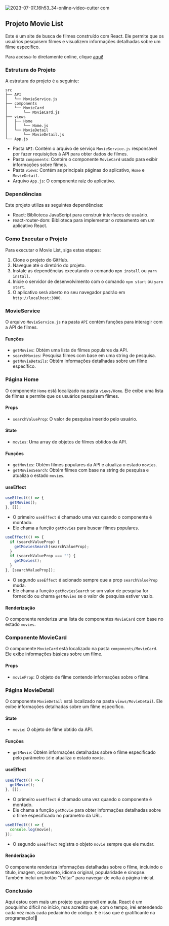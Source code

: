 ![2023-07-07_16h53_34-_online-video-cutter com_](https://github.com/danibenfica/movieList-dnc/assets/103818625/36094827-3d54-47cd-af60-0ea456832ac4)

## Projeto Movie List

Este é um site de busca de filmes construído com React. 
Ele permite que os usuários pesquisem filmes e visualizem informações detalhadas sobre um filme específico.

Para acessa-lo diretamente online, clique [aqui!](https://movie-list-dnc-six.vercel.app/movie/455476)

### Estrutura do Projeto

A estrutura do projeto é a seguinte:

```
src
├── API
│   └── MovieService.js
├── components
│   └── MovieCard
│       └── MovieCard.js
├── views
│   ├── Home
│   │   └── Home.js
│   └── MovieDetail
│       └── MovieDetail.js
└── App.js
```

- Pasta `API`: Contém o arquivo de serviço `MovieService.js` responsável por fazer requisições à API para obter dados de filmes.
- Pasta `components`: Contém o componente `MovieCard` usado para exibir informações sobre filmes.
- Pasta `views`: Contém as principais páginas do aplicativo, `Home` e `MovieDetail`.
- Arquivo `App.js`: O componente raiz do aplicativo.

### Dependências

Este projeto utiliza as seguintes dependências:

- React: Biblioteca JavaScript para construir interfaces de usuário.
- react-router-dom: Biblioteca para implementar o roteamento em um aplicativo React.

### Como Executar o Projeto

Para executar o Movie List, siga estas etapas:

1. Clone o projeto do GitHub.
2. Navegue até o diretório do projeto.
3. Instale as dependências executando o comando `npm install` ou `yarn install`.
4. Inicie o servidor de desenvolvimento com o comando `npm start` ou `yarn start`.
5. O aplicativo será aberto no seu navegador padrão em `http://localhost:3000`.

### MovieService

O arquivo `MovieService.js` na pasta `API` contém funções para interagir com a API de filmes.

#### Funções

- `getMovies`: Obtém uma lista de filmes populares da API.
- `searchMovies`: Pesquisa filmes com base em uma string de pesquisa.
- `getMovieDetails`: Obtém informações detalhadas sobre um filme específico.

### Página Home

O componente `Home` está localizado na pasta `views/Home`. Ele exibe uma lista de filmes e permite que os usuários pesquisem filmes.

#### Props

- `searchValueProp`: O valor de pesquisa inserido pelo usuário.

#### State

- `movies`: Uma array de objetos de filmes obtidos da API.

#### Funções

- `getMovies`: Obtém filmes populares da API e atualiza o estado `movies`.
- `getMoviesSearch`: Obtém filmes com base na string de pesquisa e atualiza o estado `movies`.

#### useEffect

```jsx
useEffect(() => {
  getMovies();
}, []);
```

- O primeiro `useEffect` é chamado uma vez quando o componente é montado.
- Ele chama a função `getMovies` para buscar filmes populares.

```jsx
useEffect(() => {
  if (searchValueProp) {
    getMoviesSearch(searchValueProp);
  }
  if (searchValueProp === "") {
    getMovies();
  }
}, [searchValueProp]);
```

- O segundo `useEffect` é acionado sempre que a prop `searchValueProp` muda.
- Ele chama a função `getMoviesSearch` se um valor de pesquisa for fornecido ou chama `getMovies` se o valor de pesquisa estiver vazio.

#### Renderização

O componente renderiza uma lista de componentes `MovieCard` com base no estado `movies`.

### Componente MovieCard

O componente `MovieCard` está localizado na pasta `components/MovieCard`. Ele exibe informações básicas sobre um filme.

#### Props

- `movieProp`: O objeto de filme contendo informações sobre o filme.

### Página MovieDetail

O componente `MovieDetail` está localizado na pasta `views/MovieDetail`. Ele exibe informações detalhadas sobre um filme específico.

#### State

- `movie`: O objeto de filme obtido da API.

#### Funções

- `getMovie`: Obtém informações detalhadas sobre o filme especificado pelo parâmetro `id` e atualiza o estado `movie`.

#### useEffect

```jsx
useEffect(() => {
  getMovie();
}, []);
```

- O primeiro `useEffect` é chamado uma vez quando o componente é montado.
-  Ele chama a função `getMovie` para obter informações detalhadas sobre o filme especificado no parâmetro da URL.

```jsx
useEffect(() => {
  console.log(movie);
});
```

- O segundo `useEffect` registra o objeto `movie` sempre que ele mudar.

#### Renderização

O componente renderiza informações detalhadas sobre o filme, incluindo o título, imagem, orçamento,
idioma original, popularidade e sinopse. Também inclui um botão "Voltar" para navegar de volta à página inicial.

### Conclusão

Aqui estou com mais um projeto que aprendi em aula. React é um pouquinho difícil no início, mas acredito que, com o tempo,
irei entendendo cada vez mais cada pedacinho de código. E é isso que é gratificante na programação!🌟
